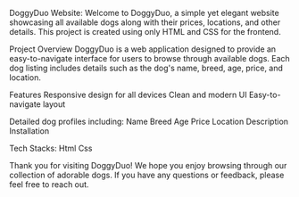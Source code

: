 DoggyDuo Website:
Welcome to DoggyDuo, a simple yet elegant website showcasing all available dogs along with their prices, locations, and other details. This project is created using only HTML and CSS for the frontend.


Project Overview
DoggyDuo is a web application designed to provide an easy-to-navigate interface for users to browse through available dogs. Each dog listing includes details such as the dog's name, breed, age, price, and location.

Features
Responsive design for all devices
Clean and modern UI
Easy-to-navigate layout


Detailed dog profiles including:
Name
Breed
Age
Price
Location
Description
Installation

Tech Stacks:
Html
Css




Thank you for visiting DoggyDuo! We hope you enjoy browsing through our collection of adorable dogs. If you have any questions or feedback, please feel free to reach out.
